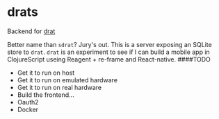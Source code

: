 # drats
Backend for [drat](https://github.com/deciduously/drat)

Better name than `sdrat`?  Jury's out.  This is a server exposing an SQLite store to `drat`.  `drat` is an experiment to see if I can build a mobile app in ClojureScript useing Reagent + re-frame and React-native.
####TODO
* Get it to run on host
* Get it to run on emulated hardware
* Get it to run on real hardware
* Build the frontend...
* Oauth2
* Docker
